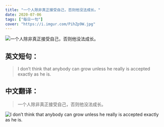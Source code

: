 ```yaml
---
title: "一个人除非真正接受自己，否则他没法成长。"
date: 2020-07-06
tags: ["每日一句"]
cover: "https://i.imgur.com/PihZp9W.jpg"
---
```


![一个人除非真正接受自己，否则他没法成长。](https://i.imgur.com/wPwfkzX.jpg)

## 英文短句：
> I don’t think that anybody can grow unless he really is accepted exactly as he is.

<!--more-->

## 中文翻译：
> 一个人除非真正接受自己，否则他没法成长。

![I don’t think that anybody can grow unless he really is accepted exactly as he is.](https://i.imgur.com/OS7BS7X.jpg)

